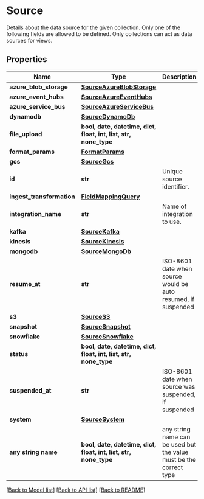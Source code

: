 # Source

Details about the data source for the given collection. Only one of the following fields are allowed to be defined. Only collections can act as data sources for views. 

## Properties
Name | Type | Description | Notes
------------ | ------------- | ------------- | -------------
**azure_blob_storage** | [**SourceAzureBlobStorage**](SourceAzureBlobStorage.md) |  | [optional] 
**azure_event_hubs** | [**SourceAzureEventHubs**](SourceAzureEventHubs.md) |  | [optional] 
**azure_service_bus** | [**SourceAzureServiceBus**](SourceAzureServiceBus.md) |  | [optional] 
**dynamodb** | [**SourceDynamoDb**](SourceDynamoDb.md) |  | [optional] 
**file_upload** | **bool, date, datetime, dict, float, int, list, str, none_type** |  | [optional] [readonly] 
**format_params** | [**FormatParams**](FormatParams.md) |  | [optional] 
**gcs** | [**SourceGcs**](SourceGcs.md) |  | [optional] 
**id** | **str** | Unique source identifier. | [optional] [readonly] 
**ingest_transformation** | [**FieldMappingQuery**](FieldMappingQuery.md) |  | [optional] 
**integration_name** | **str** | Name of integration to use. | [optional] 
**kafka** | [**SourceKafka**](SourceKafka.md) |  | [optional] 
**kinesis** | [**SourceKinesis**](SourceKinesis.md) |  | [optional] 
**mongodb** | [**SourceMongoDb**](SourceMongoDb.md) |  | [optional] 
**resume_at** | **str** | ISO-8601 date when source would be auto resumed, if suspended | [optional] [readonly] 
**s3** | [**SourceS3**](SourceS3.md) |  | [optional] 
**snapshot** | [**SourceSnapshot**](SourceSnapshot.md) |  | [optional] 
**snowflake** | [**SourceSnowflake**](SourceSnowflake.md) |  | [optional] 
**status** | **bool, date, datetime, dict, float, int, list, str, none_type** |  | [optional] [readonly] 
**suspended_at** | **str** | ISO-8601 date when source was suspended, if suspended | [optional] [readonly] 
**system** | [**SourceSystem**](SourceSystem.md) |  | [optional] 
**any string name** | **bool, date, datetime, dict, float, int, list, str, none_type** | any string name can be used but the value must be the correct type | [optional]

[[Back to Model list]](../README.md#documentation-for-models) [[Back to API list]](../README.md#documentation-for-api-endpoints) [[Back to README]](../README.md)



